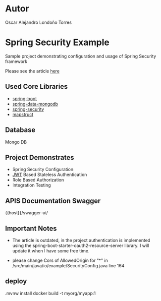 # Autor

Oscar Alejandro Londoño Torres

# Spring Security Example

Sample project demonstrating configuration and usage of Spring Security framework

Please see the article [here](https://www.toptal.com/spring/spring-security-tutorial)

## Used Core Libraries

- [spring-boot](https://spring.io/projects/spring-boot)
- [spring-data-mongodb](https://spring.io/projects/spring-data-mongodb)
- [spring-security](https://spring.io/projects/spring-security)
- [mapstruct](https://mapstruct.org)

## Database

Mongo DB

## Project Demonstrates

- Spring Security Configuration
- [JWT](https://jwt.io) Based Stateless Authentication
- Role Based Authorization
- Integration Testing

## APIS Documentation Swagger

{{host}}/swagger-ui/

## Important Notes

- The article is outdated, in the project authentication is implemented using the spring-boot-starter-oauth2-resource-server library. I will update it when I have some free time.

- please change Cors of AllowedOrigin for "*" in /src/main/java/io/example/SecurityConfig.java line 164

## deploy

.mvnw install
docker build -t myorg/myapp:1  